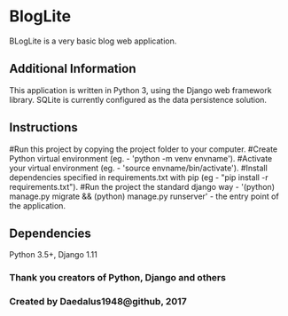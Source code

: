 # BlogLite

BLogLite is a very basic blog web application.

## Additional Information

This application is written in Python 3, using the Django web framework library.
SQLite is currently configured as the data persistence solution.

## Instructions

#Run this project by copying the project folder to your computer. 
#Create Python virtual environment (eg. - 'python -m venv envname').
#Activate your virtual environment (eg. - 'source envname/bin/activate').
#Install dependencies specified in requirements.txt with pip (eg - "pip install -r requirements.txt").
#Run the project the standard django way - '(python) manage.py migrate && (python) manage.py runserver' - the entry point of the application.

## Dependencies

Python 3.5+, Django 1.11

### Thank you creators of Python, Django and others
### Created by Daedalus1948@github, 2017
